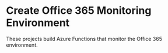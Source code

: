 # Create Office 365 Monitoring Environment

These projects build Azure Functions that monitor the Office 365 environment.
